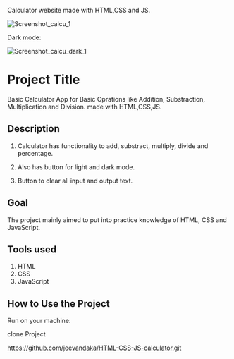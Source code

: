 Calculator website made with HTML,CSS and JS.

![Screenshot_calcu_1](https://github.com/jeevandaka/HTML-CSS-JS-calculator/assets/106466451/765ec567-e85d-46e8-a6a3-4a404f4f9d99)

Dark mode:

![Screenshot_calcu_dark_1](https://github.com/jeevandaka/HTML-CSS-JS-calculator/assets/106466451/ec4a464d-0242-4dfc-98d8-cee8758b7e38)

# Project Title

Basic Calculator App for Basic Oprations like Addition, Substraction, Multiplication and Division. made with HTML,CSS,JS.


## Description

1. Calculator has functionality to add, substract, multiply, divide and percentage.

2. Also has button for light and dark mode.

3. Button to clear all input and output text.
## Goal

The project mainly aimed to put into practice knowledge of HTML, CSS and JavaScript.
## Tools used

1. HTML
2. CSS
3. JavaScript
## How to Use the Project

Run on your machine:

clone Project

https://github.com/jeevandaka/HTML-CSS-JS-calculator.git
